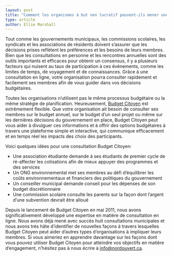 ```yaml
---
layout: post
title: "Comment les organismes à but non lucratif peuvent-ils mener une consultation budgétaire en ligne?"
type: article
author: Ellie Marshall
---
```

Tout comme les gouvernements municipaux, les commissions scolaires, les syndicats et les associations de résidents doivent s’assurer que les décisions prises reflètent les préférences et les besoins de leurs membres. Bien que les consultations en personne et les rencontres annuelles sont des outils importants et efficaces pour obtenir un consensus, il y a plusieurs facteurs qui nuisent au taux de participation à ces événements, comme les limites de temps, de voyagement et de connaissances. Grâce à une consultation en ligne, votre organisation pourra consulter rapidement et facilement ses membres afin de vous guider dans vos décisions budgétaires.

Toutes les organisations n’utilisent pas le même processus budgétaire ou la même stratégie de planification. Heureusement, [Budget Citoyen](http://www.budgetcitoyen.com) est extrêmement flexible. Que votre organisation ait besoin de consulter ses membres sur le budget annuel, sur le budget d’un seul projet ou même sur les dernières décisions du gouvernement en place, Budget Citoyen peut vous aider à divulguer ces informations et à offrir des options budgétaires à travers une plateforme simple et interactive, qui communique efficacement et en temps réel les impacts des choix des participants.

Voici quelques idées pour une consultation Budget Citoyen:

- Une association étudiante demande à ses étudiants de premier cycle de ré-affecter les cotisations afin de mieux appuyer des programmes et des services
- Un ONG environnemental met ses membres au défi d’équilibrer les coûts environnementaux et financiers des politiques du gouvernement
- Un conseiller municipal demande conseil pour les dépenses de son budget discrétionnaire
- Une commission scolaire consulte les parents sur la façon dont l’argent d’une subvention devrait être alloué

Depuis le lancement de Budget Citoyen en mai 2011, nous avons significativement développé une expertise en matière de consultation en ligne. Nous avons déjà mené avec succès huit consultations municipales et nous avons très hâte d’identifier de nouvelles façons à travers lesquelles Budget Citoyen peut aider d’autres types d’organisations à impliquer leurs membres. Si vous aimeriez en apprendre davantage sur les façons dont vous pouvez utiliser Budget Citoyen pour atteindre vos objectifs en matière d’engagement, n’hésitez pas à nous écrire à [info@nordouvert.ca](mailto:info@nordouvert.ca).